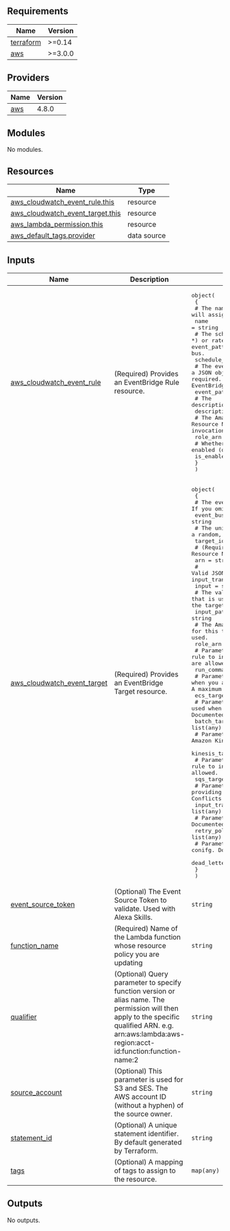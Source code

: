 <!-- BEGIN_TF_DOCS -->
## Requirements

| Name | Version |
|------|---------|
| <a name="requirement_terraform"></a> [terraform](#requirement\_terraform) | >=0.14 |
| <a name="requirement_aws"></a> [aws](#requirement\_aws) | >=3.0.0 |

## Providers

| Name | Version |
|------|---------|
| <a name="provider_aws"></a> [aws](#provider\_aws) | 4.8.0 |

## Modules

No modules.

## Resources

| Name | Type |
|------|------|
| [aws_cloudwatch_event_rule.this](https://registry.terraform.io/providers/hashicorp/aws/latest/docs/resources/cloudwatch_event_rule) | resource |
| [aws_cloudwatch_event_target.this](https://registry.terraform.io/providers/hashicorp/aws/latest/docs/resources/cloudwatch_event_target) | resource |
| [aws_lambda_permission.this](https://registry.terraform.io/providers/hashicorp/aws/latest/docs/resources/lambda_permission) | resource |
| [aws_default_tags.provider](https://registry.terraform.io/providers/hashicorp/aws/latest/docs/data-sources/default_tags) | data source |

## Inputs

| Name | Description | Type | Default | Required |
|------|-------------|------|---------|:--------:|
| <a name="input_aws_cloudwatch_event_rule"></a> [aws\_cloudwatch\_event\_rule](#input\_aws\_cloudwatch\_event\_rule) | (Required) Provides an EventBridge Rule resource. | <pre>object(<br>    {<br>      # The name of the rule. If omitted, Terraform will assign a random, unique name. Conflicts with name_prefix.<br>      name = string<br>      # The scheduling expression. For example, cron(0 20 * * ? *) or rate(5 minutes). At least one of schedule_expression or event_pattern is required. Can only be used on the default event bus.<br>      schedule_expression = string<br>      # The event pattern described a JSON object. At least one of schedule_expression or event_pattern is required. See full documentation of Events and Event Patterns in EventBridge for details.<br>      event_pattern = string<br>      # The description of the rule.<br>      description = string<br>      # The Amazon Resource Name (ARN) associated with the role that is used for target invocation.<br>      role_arn = string<br>      # Whether the rule should be enabled (defaults to true).<br>      is_enabled = bool<br>    }<br>  )</pre> | n/a | yes |
| <a name="input_aws_cloudwatch_event_target"></a> [aws\_cloudwatch\_event\_target](#input\_aws\_cloudwatch\_event\_target) | (Required) Provides an EventBridge Target resource. | <pre>object(<br>    {<br>      # The event bus to associate with the rule. If you omit this, the default event bus is used.<br>      event_bus_name = string<br>      # The unique target assignment ID. If missing, will generate a random, unique id.<br>      target_id = string<br>      # (Required) The Amazon Resource Name (ARN) associated of the target.<br>      arn = string<br>      # Valid JSON text passed to the target. Conflicts with input_path and input_transformer.<br>      input = string<br>      # The value of the JSONPath that is used for extracting part of the matched event when passing it to the target. Conflicts with input and input_transformer.<br>      input_path = string<br>      # The Amazon Resource Name (ARN) of the IAM role to be used for this target when the rule is triggered. Required if ecs_target is used.<br>      role_arn = string<br>      # Parameters used when you are using the rule to invoke Amazon EC2 Run Command. Documented below. A maximum of 5 are allowed.<br>      run_command_targets = list(any)<br>      # Parameters used when you are using the rule to invoke Amazon ECS Task. Documented below. A maximum of 1 are allowed.<br>      ecs_target = list(any)<br>      # Parameters used when you are using the rule to invoke an Amazon Batch Job. Documented below. A maximum of 1 are allowed.<br>      batch_target = list(any)<br>      # Parameters used when you are using the rule to invoke an Amazon Kinesis Stream. Documented below. A maximum of 1 are allowed.<br>      kinesis_target = list(any)<br>      # Parameters used when you are using the rule to invoke an Amazon SQS Queue. Documented below. A maximum of 1 are allowed.<br>      sqs_target = list(any)<br>      # Parameters used when you are providing a custom input to a target based on certain event data. Conflicts with input and input_path.<br>      input_transformer = list(any)<br>      # Parameters used when you are providing retry policies. Documented below. A maximum of 1 are allowed.<br>      retry_policy = list(any)<br>      # Parameters used when you are providing a dead letter conifg. Documented below. A maximum of 1 are allowed.<br>      dead_letter_config = list(any)<br>    }<br>  )</pre> | n/a | yes |
| <a name="input_event_source_token"></a> [event\_source\_token](#input\_event\_source\_token) | (Optional) The Event Source Token to validate. Used with Alexa Skills. | `string` | `null` | no |
| <a name="input_function_name"></a> [function\_name](#input\_function\_name) | (Required) Name of the Lambda function whose resource policy you are updating | `string` | n/a | yes |
| <a name="input_qualifier"></a> [qualifier](#input\_qualifier) | (Optional) Query parameter to specify function version or alias name. The permission will then apply to the specific qualified ARN. e.g. arn:aws:lambda:aws-region:acct-id:function:function-name:2 | `string` | `null` | no |
| <a name="input_source_account"></a> [source\_account](#input\_source\_account) | (Optional) This parameter is used for S3 and SES. The AWS account ID (without a hyphen) of the source owner. | `string` | `null` | no |
| <a name="input_statement_id"></a> [statement\_id](#input\_statement\_id) | (Optional) A unique statement identifier. By default generated by Terraform. | `string` | `null` | no |
| <a name="input_tags"></a> [tags](#input\_tags) | (Optional) A mapping of tags to assign to the resource. | `map(any)` | `null` | no |

## Outputs

No outputs.
<!-- END_TF_DOCS -->
